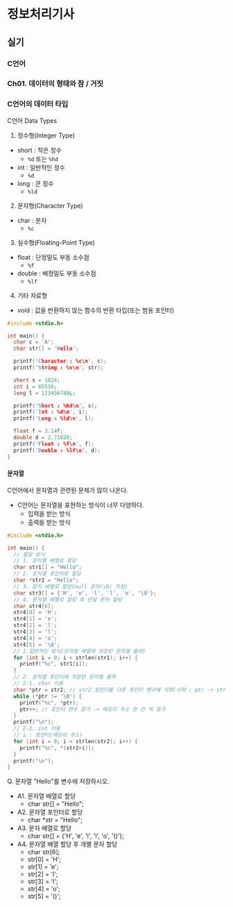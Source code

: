 # 정보처리기사

## 실기

### C언어

### Ch01. 데이터의 형태와 참 / 거짓

### C언어의 데이터 타입

C언어 Data Types

1. 정수형(Integer Type)

- short : 작은 정수
  - `%d` 또는 `%hd`
- int : 일반적인 정수
  - `%d`
- long : 큰 정수
  - `%ld`

2. 문자형(Character Type)

- char : 문자
  - `%c`

3. 실수형(Floating-Point Type)

- float : 단정밀도 부동 소수점
  - `%f`
- double : 배정밀도 부동 소수점
  - `%lf`

4. 기타 자료형

- void : 값을 반환하지 않는 함수의 반환 타입(또는 범용 포인터)

```c
#include <stdio.h>

int main() {
  char c = 'A';
  char str[] = 'Hello';

  printf('Character : %c\n', c);
  printf('String : %s\n', str);

  short s = 1024;
  int i = 65536;
  long l = 123456789L;

  printf('Short : %hd\n', s);
  printf('Int : %d\n', i);
  printf('Long : %ld\n', l);

  float f = 3.14f;
  double d = 2.71828;
  printf('Float : %f\n', f);
  printf('Double : %lf\n', d);
}
```

#### 문자열

C언어에서 문자열과 관련된 문제가 많이 나온다.

- C언어는 문자열을 표현하는 방식이 너무 다양하다.
  - 입력을 받는 방식
  - 출력을 받는 방식

```c
#include <stdio.h>

int main() {
  // 할당 방식
  // 1. 문자열 배열로 할당
  char str1[] = "Hello";
  // 2. 문자열 포인터로 할당
  char *str2 = "Hello";
  // 3. 문자 배열로 할당(null 문자(\0) 지정)
  char str3[] = {'H', 'e', 'l', 'l', 'o', '\0'};
  // 4. 문자열 배열로 할당 후 단일 문자 할당
  char str4[6];
  str4[0] = 'H';
  str4[1] = 'e';
  str4[2] = 'l';
  str4[3] = 'l';
  str4[4] = 'o';
  str4[5] = '\0';
  // 1.일반적인 방식(문자열 배열에 저장된 문자열 출력)
  for (int i = 0; i < strlen(str1); i++) {
    printf("%c", str1[i]);
  }
  // 2. 문자열 포인터에 저장된 문자열 출력
  // 2-1. char 이용
  char *ptr = str2; // str2 포인터를 다른 포인터 변수에 저장(시작 : ptr -> str2[0] = 'H')
  while (*ptr != '\0') {
    printf("%c", *ptr);
    ptr++; // 포인터 변수 증가 -> 메모리 주소 한 칸 씩 증가
  }
  printf("\n");
  // 2-2. int 이용
  // i : 포인터(메모리 주소)
  for (int i = 0; i < strlen(str2); i++) {
    printf("%c", *(str2+i));
  }
  printf("\n");
}
```

Q. 문자열 "Hello"를 변수에 저장하시오.

- A1. 문자열 배열로 할당
  - char str[] = "Hello";
- A2. 문자열 포인터로 할당
  - char \*str = "Hello";
- A3. 문자 배열로 할당
  - char str[] = {'H', 'e', 'l', 'l', 'o', '\()'};
- A4. 문자열 배열 할당 후 개별 문자 할당
  - char str[6];
  - str[0] = 'H';
  - str[1] = 'e';
  - str[2] = 'l';
  - str[3] = 'l';
  - str[4] = 'o';
  - str[5] = '\()';
